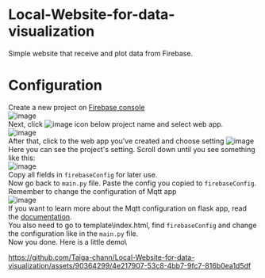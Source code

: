 # Local-Website-for-data-visualization
Simple website that receive and plot data from Firebase.
# Configuration
Create a new project on [Firebase console](https://console.firebase.google.com/)\
![image](https://github.com/Taiga-chann/Local-Website-for-data-visualization/assets/90364299/997c4331-52fb-4bce-a65b-4379501a5f77)\
Next, click ![image](https://github.com/Taiga-chann/Local-Website-for-data-visualization/assets/90364299/2d4e6f8f-b219-4e9e-8663-ba2443fe8c00) icon below project name and select web app.\
![image](https://github.com/Taiga-chann/Local-Website-for-data-visualization/assets/90364299/40887d0b-0b99-42a7-950a-55c70661b6de)\
After that, click to the web app you've created and choose setting ![image](https://github.com/Taiga-chann/Local-Website-for-data-visualization/assets/90364299/eb38f4b3-f2fa-4a4c-b81d-1596162a3ba8)\
Here you can see the project's setting. Scroll down until you see something like this:\
![image](https://github.com/Taiga-chann/Local-Website-for-data-visualization/assets/90364299/f53b1c8b-2e04-4b2d-b2cc-9962fcd3bd47)\
Copy all fields in `firebaseConfig` for later use.\
Now go back to `main.py` file. Paste the config you copied to `firebaseConfig`. Remember to change the configuration of Mqtt app\
![image](https://github.com/Taiga-chann/Local-Website-for-data-visualization/assets/90364299/557d3995-8773-4769-a3ef-b1e92f9632c6)\
If you want to learn more about the Mqtt configuration on flask app, read the [documentation](https://flask-mqtt.readthedocs.io/en/latest/).\
You also need to go to template\index.html, find `firebaseConfig` and change the configuration like in the `main.py` file.\
Now you done. Here is a little demo\

https://github.com/Taiga-chann/Local-Website-for-data-visualization/assets/90364299/4e217907-53c8-4bb7-9fc7-816b0ea1d5df

